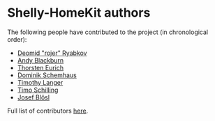 # Shelly-HomeKit authors

The following people have contributed to the project (in chronological order):

 * [Deomid "rojer" Ryabkov](https://github.com/rojer)
 * [Andy Blackburn](https://github.com/andyblac)
 * [Thorsten Eurich](https://github.com/eurich)
 * [Dominik Schemhaus](https://github.com/schemhad)
 * [Timothy Langer](https://github.com/ZeeVox)
 * [Timo Schilling](https://github.com/timoschilling)
 * [Josef Blösl](https://github.com/jobl1978)

Full list of contributors [here](https://github.com/mongoose-os-apps/shelly-homekit/graphs/contributors).
